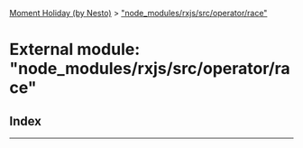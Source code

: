 [Moment Holiday (by Nesto)](../README.md) > ["node_modules/rxjs/src/operator/race"](../modules/_node_modules_rxjs_src_operator_race_.md)

# External module: "node_modules/rxjs/src/operator/race"

## Index

---

